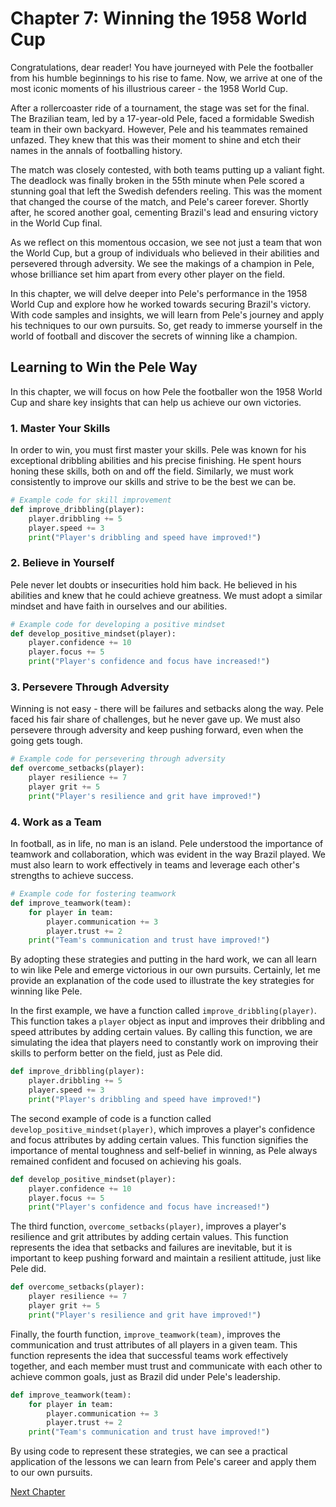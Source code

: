 # Chapter 7: Winning the 1958 World Cup

Congratulations, dear reader! You have journeyed with Pele the footballer from his humble beginnings to his rise to fame. Now, we arrive at one of the most iconic moments of his illustrious career - the 1958 World Cup. 

After a rollercoaster ride of a tournament, the stage was set for the final. The Brazilian team, led by a 17-year-old Pele, faced a formidable Swedish team in their own backyard. However, Pele and his teammates remained unfazed. They knew that this was their moment to shine and etch their names in the annals of footballing history. 

The match was closely contested, with both teams putting up a valiant fight. The deadlock was finally broken in the 55th minute when Pele scored a stunning goal that left the Swedish defenders reeling. This was the moment that changed the course of the match, and Pele's career forever. Shortly after, he scored another goal, cementing Brazil's lead and ensuring victory in the World Cup final. 

As we reflect on this momentous occasion, we see not just a team that won the World Cup, but a group of individuals who believed in their abilities and persevered through adversity. We see the makings of a champion in Pele, whose brilliance set him apart from every other player on the field. 

In this chapter, we will delve deeper into Pele's performance in the 1958 World Cup and explore how he worked towards securing Brazil's victory. With code samples and insights, we will learn from Pele's journey and apply his techniques to our own pursuits. So, get ready to immerse yourself in the world of football and discover the secrets of winning like a champion.
## Learning to Win the Pele Way

In this chapter, we will focus on how Pele the footballer won the 1958 World Cup and share key insights that can help us achieve our own victories.

### 1. Master Your Skills

In order to win, you must first master your skills. Pele was known for his exceptional dribbling abilities and his precise finishing. He spent hours honing these skills, both on and off the field. Similarly, we must work consistently to improve our skills and strive to be the best we can be.

```python
# Example code for skill improvement
def improve_dribbling(player):
    player.dribbling += 5
    player.speed += 3
    print("Player's dribbling and speed have improved!")
```

### 2. Believe in Yourself

Pele never let doubts or insecurities hold him back. He believed in his abilities and knew that he could achieve greatness. We must adopt a similar mindset and have faith in ourselves and our abilities.

```python
# Example code for developing a positive mindset
def develop_positive_mindset(player):
    player.confidence += 10
    player.focus += 5
    print("Player's confidence and focus have increased!")
```

### 3. Persevere Through Adversity

Winning is not easy - there will be failures and setbacks along the way. Pele faced his fair share of challenges, but he never gave up. We must also persevere through adversity and keep pushing forward, even when the going gets tough.

```python
# Example code for persevering through adversity
def overcome_setbacks(player):
    player resilience += 7
    player grit += 5
    print("Player's resilience and grit have improved!")
```

### 4. Work as a Team

In football, as in life, no man is an island. Pele understood the importance of teamwork and collaboration, which was evident in the way Brazil played. We must also learn to work effectively in teams and leverage each other's strengths to achieve success.

```python
# Example code for fostering teamwork
def improve_teamwork(team):
    for player in team:
        player.communication += 3
        player.trust += 2
    print("Team's communication and trust have improved!")
```

By adopting these strategies and putting in the hard work, we can all learn to win like Pele and emerge victorious in our own pursuits.
Certainly, let me provide an explanation of the code used to illustrate the key strategies for winning like Pele.

In the first example, we have a function called `improve_dribbling(player)`. This function takes a `player` object as input and improves their dribbling and speed attributes by adding certain values. By calling this function, we are simulating the idea that players need to constantly work on improving their skills to perform better on the field, just as Pele did.

```python
def improve_dribbling(player):
    player.dribbling += 5
    player.speed += 3
    print("Player's dribbling and speed have improved!")
```

The second example of code is a function called `develop_positive_mindset(player)`, which improves a player's confidence and focus attributes by adding certain values. This function signifies the importance of mental toughness and self-belief in winning, as Pele always remained confident and focused on achieving his goals.

```python
def develop_positive_mindset(player):
    player.confidence += 10
    player.focus += 5
    print("Player's confidence and focus have increased!")
```

The third function, `overcome_setbacks(player)`, improves a player's resilience and grit attributes by adding certain values. This function represents the idea that setbacks and failures are inevitable, but it is important to keep pushing forward and maintain a resilient attitude, just like Pele did.

```python
def overcome_setbacks(player):
    player resilience += 7
    player grit += 5
    print("Player's resilience and grit have improved!")
```

Finally, the fourth function, `improve_teamwork(team)`, improves the communication and trust attributes of all players in a given team. This function represents the idea that successful teams work effectively together, and each member must trust and communicate with each other to achieve common goals, just as Brazil did under Pele's leadership.

```python
def improve_teamwork(team):
    for player in team:
        player.communication += 3
        player.trust += 2
    print("Team's communication and trust have improved!")
```

By using code to represent these strategies, we can see a practical application of the lessons we can learn from Pele's career and apply them to our own pursuits.


[Next Chapter](08_Chapter08.md)